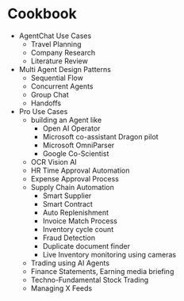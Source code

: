 # Cookbook

- AgentChat Use Cases
    - Travel Planning
    - Company Research
    - Literature Review
- Multi Agent Design Patterns
    - Sequential Flow
    - Concurrent Agents
    - Group Chat
    - Handoffs
- Pro Use Cases
    - building an Agent like 
        - Open AI Operator
        - Microsoft co-assistant Dragon pilot
        - Microsoft OmniParser
        - Google Co-Scientist
    - OCR Vision AI
    - HR Time Approval Automation
    - Expense Approval Process
    - Supply Chain Automation
        - Smart Supplier
        - Smart Contract
        - Auto Replenishment
        - Invoice Match Process
        - Inventory cycle count
        - Fraud Detection
        - Duplicate document finder
        - Live Inventory monitoring using cameras
    - Trading using AI Agents
    - Finance Statements, Earning media briefing
    - Techno-Fundamental Stock Trading
    - Managing X Feeds